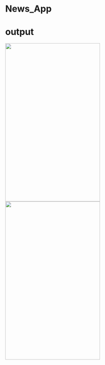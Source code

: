 # News_App
# output
<img src="https://user-images.githubusercontent.com/91188870/151969696-a864b1ca-71b7-4d40-8331-c0f662ce1f62.jpeg" width="300" height="500">
<img src="https://user-images.githubusercontent.com/91188870/151969692-7a666478-9ef6-47ee-a006-e29d5f04ac1a.jpeg" width="300" height="500">
